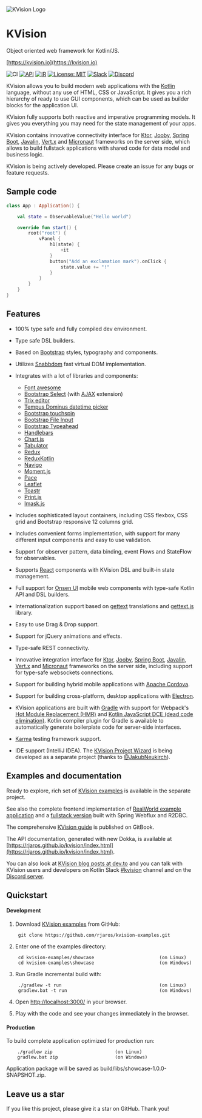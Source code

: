 ![KVision Logo](graphics/kvision-logo.png?raw=true "KVision")
# KVision

Object oriented web framework for Kotlin/JS.

[https://kvision.io](https://kvision.io)

![CI](https://github.com/rjaros/kvision/workflows/CI/badge.svg)
[![API](https://img.shields.io/badge/API-dokka-green)](https://rjaros.github.io/kvision/index.html)
[![IR](https://img.shields.io/badge/Kotlin%2FJS-IR%20supported-yellow)](https://kotl.in/jsirsupported)
[![License: MIT](https://img.shields.io/badge/License-MIT-yellow.svg)](https://opensource.org/licenses/MIT)
[![Slack](https://img.shields.io/badge/slack-channel-green?logo=slack)](https://kotlinlang.slack.com/?redir=%2Fmessages%2FCL4C1SLKC)
[![Discord](https://img.shields.io/discord/880183907641851964?label=Discord&logo=discord&logoColor=white)](https://discord.gg/SdsN3arN2w)

KVision allows you to build modern web applications with the [Kotlin](https://kotlinlang.org) language,
without any use of HTML, CSS or JavaScript. It gives you a rich hierarchy of ready to use GUI components,
which can be used as builder blocks for the application UI.

KVision fully supports both reactive and imperative programming models. It gives you everything you may need for the state management of your apps.

KVision contains innovative connectivity interface for [Ktor](https://ktor.io/), [Jooby](https://jooby.io), [Spring Boot](https://spring.io/projects/spring-boot),
[Javalin](https://javalin.io), [Vert.x](https://vertx.io) and [Micronaut](https://micronaut.io) frameworks on the server side, which
allows to build fullstack applications with shared code for data model and business logic.

KVision is being actively developed. Please create an issue for any bugs or feature requests.

## Sample code

```kotlin
class App : Application() {

    val state = ObservableValue("Hello world")

    override fun start() {
        root("root") {
            vPanel {
                h1(state) {
                    +it
                }
                button("Add an exclamation mark").onClick {
                    state.value += "!"
                }
            }
        }
    }
}
```

## Features

- 100% type safe and fully compiled dev environment.
- Type safe DSL builders.
- Based on [Bootstrap](https://getbootstrap.com/) styles, typography and components.
- Utilizes [Snabbdom](https://github.com/snabbdom/snabbdom) fast virtual DOM implementation.
- Integrates with a lot of libraries and components:
    - [Font awesome](https://fontawesome.com/)
    - [Bootstrap Select](https://github.com/silviomoreto/bootstrap-select) (with [AJAX](https://github.com/truckingsim/Ajax-Bootstrap-Select) extension)
    - [Trix editor](https://trix-editor.org/)
    - [Tempus Dominus datetime picker](https://github.com/Eonasdan/tempus-dominus)
    - [Bootstrap touchspin](https://github.com/istvan-ujjmeszaros/bootstrap-touchspin)
    - [Bootstrap File Input](http://plugins.krajee.com/file-input)
    - [Bootstrap Typeahead](https://github.com/UniversityOfWarwick/Bootstrap-3-Typeahead)
    - [Handlebars](http://handlebarsjs.com/)
    - [Chart.js](https://www.chartjs.org/)
    - [Tabulator](http://tabulator.info/)
    - [Redux](https://redux.js.org/)
    - [ReduxKotlin](https://reduxkotlin.org/)
    - [Navigo](https://github.com/krasimir/navigo)
    - [Moment.js](https://momentjs.com/)
    - [Pace](https://github.hubspot.com/pace/docs/welcome/)
    - [Leaflet](https://leafletjs.com/)
    - [Toastr](https://codeseven.github.io/toastr/)
    - [Print.js](https://printjs.crabbly.com/)
    - [Imask.js](https://imask.js.org/)

- Includes sophisticated layout containers, including CSS flexbox, CSS grid and Bootstrap responsive 12 columns grid.
- Includes convenient forms implementation, with support for many different input components and easy to use validation.
- Support for observer pattern, data binding, event Flows and StateFlow for observables.
- Supports [React](https://reactjs.org/) components with KVision DSL and built-in state management.
- Full support for [Onsen UI](https://onsen.io/) mobile web components with type-safe Kotlin API and DSL builders.
- Internationalization support based on [gettext](https://www.gnu.org/software/gettext/) translations and [gettext.js](https://github.com/guillaumepotier/gettext.js) library.
- Easy to use Drag & Drop support.
- Support for jQuery animations and effects.
- Type-safe REST connectivity.
- Innovative integration interface for [Ktor](https://ktor.io), [Jooby](https://jooby.io), [Spring Boot](https://spring.io/projects/spring-boot),
 [Javalin](https://javalin.io), [Vert.x](https://vertx.io) and [Micronaut](https://micronaut.io) frameworks on the server side,
including support for type-safe websockets connections.
- Support for building hybrid mobile applications with [Apache Cordova](https://cordova.apache.org/).
- Support for building cross-platform, desktop applications with [Electron](https://electronjs.org).
- KVision applications are built with [Gradle](https://gradle.org/) with support for Webpack's [Hot Module Replacement (HMR)](https://webpack.js.org/concepts/hot-module-replacement/) and
[Kotlin JavaScript DCE (dead code elimination)](https://kotlinlang.org/docs/reference/javascript-dce.html). Kotlin compiler plugin for Gradle is available to automatically generate
boilerplate code for server-side interfaces.
- [Karma](https://karma-runner.github.io/) testing framework support.
- IDE support (IntelliJ IDEA). The [KVision Project Wizard](https://github.com/JakubNeukirch/kvision-project-wizard) is being developed as a separate project (thanks to [@JakubNeukirch](https://github.com/JakubNeukirch)).

## Examples and documentation

Ready to explore, rich set of [KVision examples](https://github.com/rjaros/kvision-examples) is available in the separate project.

See also the complete frontend implementation of [RealWorld example application](https://github.com/rjaros/kvision-realworld-example-app) and a [fullstack version](https://github.com/rjaros/kvision-realworld-example-app-fullstack) built with Spring Webflux and R2DBC.

The comprehensive [KVision guide](https://kvision.gitbook.io/kvision-guide/) is published on GitBook.

The API documentation, generated with new Dokka, is available at [https://rjaros.github.io/kvision/index.html](https://rjaros.github.io/kvision/index.html).

You can also look at [KVision blog posts at dev.to](https://dev.to/t/kvision/latest) and you can talk with KVision
users and developers on Kotlin Slack [#kvision](https://kotlinlang.slack.com/messages/kvision/) channel and on the [Discord server](https://discord.gg/SdsN3arN2w).

## Quickstart

#### Development

1. Download [KVision examples](https://github.com/rjaros/kvision-examples) from GitHub:

        git clone https://github.com/rjaros/kvision-examples.git

2. Enter one of the examples directory:

        cd kvision-examples/showcase                        (on Linux)
        cd kvision-examples\showcase                        (on Windows)

3. Run Gradle incremental build with:

        ./gradlew -t run                                    (on Linux)
        gradlew.bat -t run                                  (on Windows)

4. Open [http://localhost:3000/](http://localhost:3000/) in your browser.

5. Play with the code and see your changes immediately in the browser.

#### Production

To build complete application optimized for production run:

        ./gradlew zip                       (on Linux)
        gradlew.bat zip                     (on Windows)

Application package will be saved as build/libs/showcase-1.0.0-SNAPSHOT.zip.

## Leave us a star

If you like this project, please give it a star on GitHub. Thank you!
